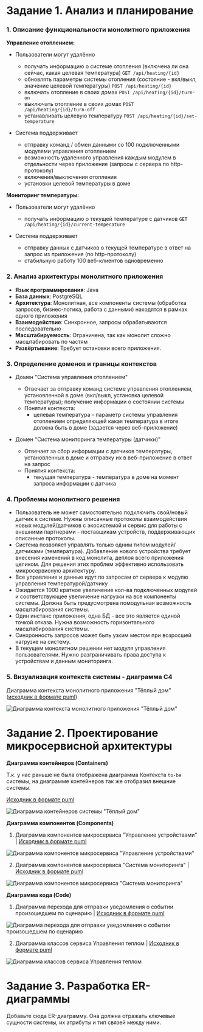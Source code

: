 # Задание 1. Анализ и планирование

### 1. Описание функциональности монолитного приложения

**Управление отоплением:**

- Пользователи могут удалённо
  - получать информацию о системе отопления (включена ли она сейчас, какая целевая температура) `GET /api/heating/{id}`
  - обновлять параметры системы отопления (состояние - вкл/выкл, значение целевой температуры) `POST /api/heating/{id}`
  - включать отопление в своих домах `POST /api/heating/{id}/turn-on` 
  - выключать отопление в своих домах `POST /api/heating/{id}/turn-off`
  - устанавливать целевую температуру `POST /api/heating/{id}/set-temperature`

- Система поддерживает
  - отправку команд / обмен данными со 100 подключенными модулями управления отоплением 
  - возможность удаленного управления каждым модулем в отдельности через приложение (запросы с сервера по http-протоколу)
  - включения/выключения отопления
  - установки целевой температуры в доме

**Мониторинг температуры:**

- Пользователи могут удалённо
  - получать информацию о текущей температуре с датчиков `GET /api/heating/{id}/current-temperature`

- Система поддерживает
  - отправку данных с датчиков о текущей температуре в ответ на запрос из приложения (по http-протоколу)
  - стабильную работу 100 веб-клиентов одновременно

### 2. Анализ архитектуры монолитного приложения

- **Язык программирования**: Java
- **База данных**: PostgreSQL
- **Архитектура**: Монолитная, все компоненты системы (обработка запросов, бизнес-логика, работа с данными) находятся в рамках одного приложения
- **Взаимодействие**: Синхронное, запросы обрабатываются последовательно
- **Масштабируемость**: Ограничена, так как монолит сложно масштабировать по частям
- **Развёртывание**: Требует остановки всего приложения.

### 3. Определение доменов и границы контекстов

- Домен "Система управления отоплением"
  - Отвечает за отправку команд системе управления отоплением, установленной в доме (вкл/выкл, установка целевой температуры); получение информации о состоянии системы  
  - Понятия контекста:
    - целевая температура - параметр системы управления отоплением определяющей какая температура в итоге должна быть в доме (задается через веб-приложение)

- Домен "Система мониторинга температуры (датчики)"
  - Отвечает за сбор информации с датчиков температуры, установленных в доме и отправку их в веб-приложение в ответ на запрос
  - Понятия контекста:
    - текущая температура - температура в доме на момент запроса информации с датчика  

### 4. Проблемы монолитного решения

- Пользователь не может самостоятельно подключить свой/новый датчик к системе. Нужны описанные протоколы взаимодействия новых модулей/датчиков с экосистемой и сервис для работы с внешними партнерами - поставщикам устройств, поддерживающих описанные протоколы. 
- Система позволяет управлять только одним типом модулей/датчиками (температура). Добавление нового устройства требует внесения изменений в код монолита, деплоя всего приложения целиком. Для решения этих проблем эффективно использовать микросервисную архитектуру.
- Все управление и данные идут по запросам от сервера к модулю управления температурой/датчику
- Ожидается 1000 кратное увеличение кол-ва подключенных модулей и соответствующее увеличение нагрузки на все компоненты системы. Должна быть предусмотрена помодульная возможность масштабирования системы.
- Один инстанс приложения, одна БД - все это является единой точкой отказа. Нужна возможность горизонтального масштабирования системы.
- Синхронность запросов может быть узким местом при возросшей нагрузке на систему.
- В текущем монолитном решении нет модуля управления пользователями. Нужно разграничивать права доступа к устройствам и данным мониторинга.  

### 5. Визуализация контекста системы - диаграмма С4

Диаграмма контекста монолитного приложения "Тёплый дом" ([исходник в формате puml](smart-home-monolith/diagrams/1-5-monolith-context.puml))

![Диаграмма контекста монолитного приложения "Тёплый дом"](smart-home-monolith/diagrams/1-5-monolith-context.png)

# Задание 2. Проектирование микросервисной архитектуры

**Диаграмма контейнеров (Containers)**

Т.к. у нас раньше не была отображена диаграмма Контекста `to-be` системы, на диаграмме контейнеров так же отобразил внешние системы.

[Исходник в формате puml](smart-home-monolith/diagrams/2-1-microservices-containers.puml)

![Диаграмма контейнеров системы "Тёплый дом"](smart-home-monolith/diagrams/2-1-microservices-containers.png)

**Диаграмма компонентов (Components)**

1. Диаграмма компонентов микросервиса "Управление устройствами" | [Исходник в формате puml](smart-home-monolith/diagrams/2-2-microservices-components-devices.puml)

![Диаграмма компонентов микросервиса "Управление устройствами"](smart-home-monolith/diagrams/2-2-microservices-components-devices.png)

2. Диаграмма компонентов микросервиса "Система мониторинга" | [Исходник в формате puml](smart-home-monolith/diagrams/2-2-microservices-components-monitoring.puml)

![Диаграмма компонентов микросервиса "Система мониторинга"](smart-home-monolith/diagrams/2-2-microservices-components-monitoring.png)

**Диаграмма кода (Code)**

1. Диаграмма перехода для отправки уведомления о событии произошедшем по сценарию | [Исходник в формате puml](smart-home-monolith/diagrams/2-3-microservices-code-sequence.puml)

![Диаграмма перехода для отправки уведомления о событии произошедшем по сценарию](smart-home-monolith/diagrams/2-3-microservices-code-sequence.png)

2. Диаграмма классов сервиса Управления теплом | [Исходник в формате puml](smart-home-monolith/diagrams/2-3-microservices-code-class.puml)

![Диаграмма классов сервиса Управления теплом](smart-home-monolith/diagrams/2-3-microservices-code-class.png)

# Задание 3. Разработка ER-диаграммы

Добавьте сюда ER-диаграмму. Она должна отражать ключевые сущности системы, их атрибуты и тип связей между ними.
